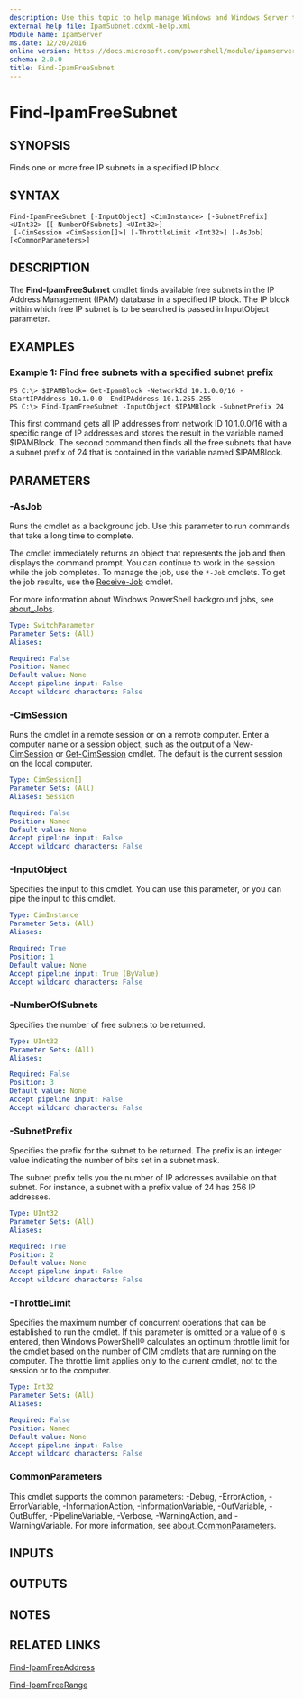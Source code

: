 ```yaml
---
description: Use this topic to help manage Windows and Windows Server technologies with Windows PowerShell.
external help file: IpamSubnet.cdxml-help.xml
Module Name: IpamServer
ms.date: 12/20/2016
online version: https://docs.microsoft.com/powershell/module/ipamserver/find-ipamfreesubnet?view=windowsserver2022-ps&wt.mc_id=ps-gethelp
schema: 2.0.0
title: Find-IpamFreeSubnet
---
```


# Find-IpamFreeSubnet

## SYNOPSIS
Finds one or more free IP subnets in a specified IP block.

## SYNTAX

```
Find-IpamFreeSubnet [-InputObject] <CimInstance> [-SubnetPrefix] <UInt32> [[-NumberOfSubnets] <UInt32>]
 [-CimSession <CimSession[]>] [-ThrottleLimit <Int32>] [-AsJob] [<CommonParameters>]
```

## DESCRIPTION
The **Find-IpamFreeSubnet** cmdlet finds available free subnets in the IP Address Management (IPAM) database in a specified IP block.
The IP block within which free IP subnet is to be searched is passed in InputObject parameter.

## EXAMPLES

### Example 1: Find free subnets with a specified subnet prefix
```
PS C:\> $IPAMBlock= Get-IpamBlock -NetworkId 10.1.0.0/16 -StartIPAddress 10.1.0.0 -EndIPAddress 10.1.255.255
PS C:\> Find-IpamFreeSubnet -InputObject $IPAMBlock -SubnetPrefix 24
```

This first command gets all IP addresses from network ID 10.1.0.0/16 with a specific range of IP addresses and stores the result in the variable named $IPAMBlock.
The second command then finds all the free subnets that have a subnet prefix of 24 that is contained in the variable named $IPAMBlock.

## PARAMETERS

### -AsJob
Runs the cmdlet as a background job. Use this parameter to run commands that take a long time to complete. 

The cmdlet immediately returns an object that represents the job and then displays the command prompt. 
You can continue to work in the session while the job completes. 
To manage the job, use the `*-Job` cmdlets. 
To get the job results, use the [Receive-Job](https://go.microsoft.com/fwlink/?LinkID=113372) cmdlet. 

For more information about Windows PowerShell background jobs, see [about_Jobs](https://go.microsoft.com/fwlink/?LinkID=113251).

```yaml
Type: SwitchParameter
Parameter Sets: (All)
Aliases: 

Required: False
Position: Named
Default value: None
Accept pipeline input: False
Accept wildcard characters: False
```

### -CimSession
Runs the cmdlet in a remote session or on a remote computer.
Enter a computer name or a session object, such as the output of a [New-CimSession](https://go.microsoft.com/fwlink/p/?LinkId=227967) or [Get-CimSession](https://go.microsoft.com/fwlink/p/?LinkId=227966) cmdlet.
The default is the current session on the local computer.

```yaml
Type: CimSession[]
Parameter Sets: (All)
Aliases: Session

Required: False
Position: Named
Default value: None
Accept pipeline input: False
Accept wildcard characters: False
```

### -InputObject
Specifies the input to this cmdlet. 
You can use this parameter, or you can pipe the input to this cmdlet.

```yaml
Type: CimInstance
Parameter Sets: (All)
Aliases: 

Required: True
Position: 1
Default value: None
Accept pipeline input: True (ByValue)
Accept wildcard characters: False
```

### -NumberOfSubnets
Specifies the number of free subnets to be returned.

```yaml
Type: UInt32
Parameter Sets: (All)
Aliases: 

Required: False
Position: 3
Default value: None
Accept pipeline input: False
Accept wildcard characters: False
```

### -SubnetPrefix
Specifies the prefix for the subnet to be returned.
The prefix is an integer value indicating the number of bits set in a subnet mask.

The subnet prefix tells you the number of IP addresses available on that subnet.
For instance, a subnet with a prefix value of 24 has 256 IP addresses.

```yaml
Type: UInt32
Parameter Sets: (All)
Aliases: 

Required: True
Position: 2
Default value: None
Accept pipeline input: False
Accept wildcard characters: False
```

### -ThrottleLimit
Specifies the maximum number of concurrent operations that can be established to run the cmdlet.
If this parameter is omitted or a value of `0` is entered, then Windows PowerShell® calculates an optimum throttle limit for the cmdlet based on the number of CIM cmdlets that are running on the computer.
The throttle limit applies only to the current cmdlet, not to the session or to the computer.

```yaml
Type: Int32
Parameter Sets: (All)
Aliases: 

Required: False
Position: Named
Default value: None
Accept pipeline input: False
Accept wildcard characters: False
```

### CommonParameters
This cmdlet supports the common parameters: -Debug, -ErrorAction, -ErrorVariable, -InformationAction, -InformationVariable, -OutVariable, -OutBuffer, -PipelineVariable, -Verbose, -WarningAction, and -WarningVariable. For more information, see [about_CommonParameters](https://go.microsoft.com/fwlink/?LinkID=113216).

## INPUTS

## OUTPUTS

## NOTES

## RELATED LINKS

[Find-IpamFreeAddress](./Find-IpamFreeAddress.md)

[Find-IpamFreeRange](./Find-IpamFreeRange.md)

